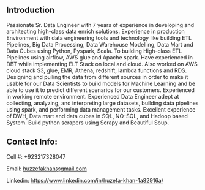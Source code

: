 ## Introduction  
Passionate Sr. Data Engineer with 7 years of experience in developing and architecting high-class data
enrich solutions. Experience in production Environment with data engineering tools and technology like
building ETL Pipelines, Big Data Processing, Data Warehouse Modelling, Data Mart and Data Cubes using
Python, Pyspark, Scala. To building High-class ETL Pipelines using airflow, AWS glue and Apache spark.
Have experienced in DBT while implementing ELT Stack on local and cloud. Also worked on AWS cloud
stack S3, glue, EMR, Athena, redshift, lambda functions and RDS. Designing and pulling the data from
different sources in order to make it usable for our Data Scientists to build models for Machine Learning
and be able to use it to predict different scenarios for our customers. Experienced in working remote
environment.
Experienced Data Engineer adept at collecting, analyzing, and interpreting large datasets, building data
pipelines using spark, and performing data management tasks. Excellent experience of DWH, Data mart
and data cubes in SQL, NO-SQL, and Hadoop based System.
Build python scrapers using Scrapy and Beautiful Soup.

## Contact Info: 
Cell #: +923217328047 

Email: huzzefakhan@gmail.com

Linkedin: https://www.linkedin.com/in/huzefa-khan-1a82916a/

<!---
huzefakhan/huzefakhan is a ✨ special ✨ repository because its `README.md` (this file) appears on your GitHub profile.
You can click the Preview link to take a look at your changes.
--->

